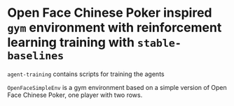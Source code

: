 # Open Face Chinese Poker inspired `gym` environment with reinforcement learning training with `stable-baselines`

`agent-training` contains scripts for training the agents

`OpenFaceSimpleEnv` is a gym environment based on a simple version of Open Face Chinese Poker, one player with two rows.